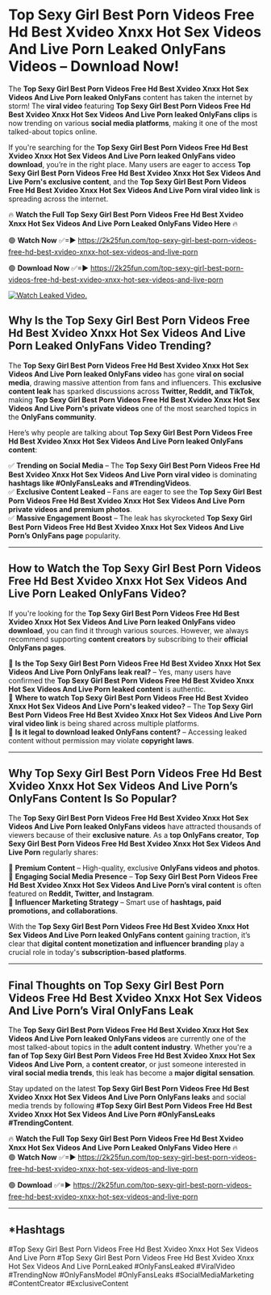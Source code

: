 # Top Sexy Girl Best Porn Videos Free Hd Best Xvideo Xnxx Hot Sex Videos And Live Porn Leaked OnlyFans Videos – Download Now!

The **Top Sexy Girl Best Porn Videos Free Hd Best Xvideo Xnxx Hot Sex Videos And Live Porn leaked OnlyFans** content has taken the internet by storm! The **viral video** featuring **Top Sexy Girl Best Porn Videos Free Hd Best Xvideo Xnxx Hot Sex Videos And Live Porn leaked OnlyFans clips** is now trending on various **social media platforms**, making it one of the most talked-about topics online.  

If you're searching for the **Top Sexy Girl Best Porn Videos Free Hd Best Xvideo Xnxx Hot Sex Videos And Live Porn leaked OnlyFans video download**, you’re in the right place. Many users are eager to access **Top Sexy Girl Best Porn Videos Free Hd Best Xvideo Xnxx Hot Sex Videos And Live Porn's exclusive content**, and the **Top Sexy Girl Best Porn Videos Free Hd Best Xvideo Xnxx Hot Sex Videos And Live Porn viral video link** is spreading across the internet.  

🔥 **Watch the Full Top Sexy Girl Best Porn Videos Free Hd Best Xvideo Xnxx Hot Sex Videos And Live Porn Leaked OnlyFans Video Here** 🔥  

🟢 **Watch Now** ✅=► https://2k25fun.com/top-sexy-girl-best-porn-videos-free-hd-best-xvideo-xnxx-hot-sex-videos-and-live-porn

🟢 **Download Now** ✅=► https://2k25fun.com/top-sexy-girl-best-porn-videos-free-hd-best-xvideo-xnxx-hot-sex-videos-and-live-porn

[![Watch Leaked Video.](https://miro.medium.com/v2/resize:fit:828/format:webp/1*cilzJN44JGOrTw9NJCrNHA.gif "Watch Leaked Video")](https://2k25fun.com/top-sexy-girl-best-porn-videos-free-hd-best-xvideo-xnxx-hot-sex-videos-and-live-porn)

## **Why Is the Top Sexy Girl Best Porn Videos Free Hd Best Xvideo Xnxx Hot Sex Videos And Live Porn Leaked OnlyFans Video Trending?**  

The **Top Sexy Girl Best Porn Videos Free Hd Best Xvideo Xnxx Hot Sex Videos And Live Porn leaked OnlyFans video** has gone **viral on social media**, drawing massive attention from fans and influencers. This **exclusive content leak** has sparked discussions across **Twitter, Reddit, and TikTok**, making **Top Sexy Girl Best Porn Videos Free Hd Best Xvideo Xnxx Hot Sex Videos And Live Porn's private videos** one of the most searched topics in the **OnlyFans community**.  

Here’s why people are talking about **Top Sexy Girl Best Porn Videos Free Hd Best Xvideo Xnxx Hot Sex Videos And Live Porn leaked OnlyFans content**:  

✅ **Trending on Social Media** – The **Top Sexy Girl Best Porn Videos Free Hd Best Xvideo Xnxx Hot Sex Videos And Live Porn viral video** is dominating **hashtags like #OnlyFansLeaks and #TrendingVideos**.  
✅ **Exclusive Content Leaked** – Fans are eager to see the **Top Sexy Girl Best Porn Videos Free Hd Best Xvideo Xnxx Hot Sex Videos And Live Porn private videos and premium photos**.  
✅ **Massive Engagement Boost** – The leak has skyrocketed **Top Sexy Girl Best Porn Videos Free Hd Best Xvideo Xnxx Hot Sex Videos And Live Porn’s OnlyFans page** popularity.  

---

## **How to Watch the Top Sexy Girl Best Porn Videos Free Hd Best Xvideo Xnxx Hot Sex Videos And Live Porn Leaked OnlyFans Video?**  

If you're looking for the **Top Sexy Girl Best Porn Videos Free Hd Best Xvideo Xnxx Hot Sex Videos And Live Porn leaked OnlyFans video download**, you can find it through various sources. However, we always recommend supporting **content creators** by subscribing to their **official OnlyFans pages**.  

🔹 **Is the Top Sexy Girl Best Porn Videos Free Hd Best Xvideo Xnxx Hot Sex Videos And Live Porn OnlyFans leak real?** – Yes, many users have confirmed the **Top Sexy Girl Best Porn Videos Free Hd Best Xvideo Xnxx Hot Sex Videos And Live Porn leaked content** is authentic.  
🔹 **Where to watch Top Sexy Girl Best Porn Videos Free Hd Best Xvideo Xnxx Hot Sex Videos And Live Porn's leaked video?** – The **Top Sexy Girl Best Porn Videos Free Hd Best Xvideo Xnxx Hot Sex Videos And Live Porn viral video link** is being shared across multiple platforms.  
🔹 **Is it legal to download leaked OnlyFans content?** – Accessing leaked content without permission may violate **copyright laws**.  

---

## **Why Top Sexy Girl Best Porn Videos Free Hd Best Xvideo Xnxx Hot Sex Videos And Live Porn’s OnlyFans Content Is So Popular?**  

The **Top Sexy Girl Best Porn Videos Free Hd Best Xvideo Xnxx Hot Sex Videos And Live Porn leaked OnlyFans videos** have attracted thousands of viewers because of their **exclusive nature**. As a **top OnlyFans creator**, **Top Sexy Girl Best Porn Videos Free Hd Best Xvideo Xnxx Hot Sex Videos And Live Porn** regularly shares:  

📌 **Premium Content** – High-quality, exclusive **OnlyFans videos and photos**.  
📌 **Engaging Social Media Presence** – **Top Sexy Girl Best Porn Videos Free Hd Best Xvideo Xnxx Hot Sex Videos And Live Porn’s viral content** is often featured on **Reddit, Twitter, and Instagram**.  
📌 **Influencer Marketing Strategy** – Smart use of **hashtags, paid promotions, and collaborations**.  

With the **Top Sexy Girl Best Porn Videos Free Hd Best Xvideo Xnxx Hot Sex Videos And Live Porn leaked OnlyFans content** gaining traction, it’s clear that **digital content monetization and influencer branding** play a crucial role in today's **subscription-based platforms**.  

---

## **Final Thoughts on Top Sexy Girl Best Porn Videos Free Hd Best Xvideo Xnxx Hot Sex Videos And Live Porn’s Viral OnlyFans Leak**  

The **Top Sexy Girl Best Porn Videos Free Hd Best Xvideo Xnxx Hot Sex Videos And Live Porn leaked OnlyFans videos** are currently one of the most talked-about topics in the **adult content industry**. Whether you're a **fan of Top Sexy Girl Best Porn Videos Free Hd Best Xvideo Xnxx Hot Sex Videos And Live Porn**, a **content creator**, or just someone interested in **viral social media trends**, this leak has become a **major digital sensation**.  

Stay updated on the latest **Top Sexy Girl Best Porn Videos Free Hd Best Xvideo Xnxx Hot Sex Videos And Live Porn OnlyFans leaks** and social media trends by following **#Top Sexy Girl Best Porn Videos Free Hd Best Xvideo Xnxx Hot Sex Videos And Live Porn #OnlyFansLeaks #TrendingContent**.  

🔥 **Watch the Full Top Sexy Girl Best Porn Videos Free Hd Best Xvideo Xnxx Hot Sex Videos And Live Porn Leaked OnlyFans Video Here** 🔥  
🟢 **Watch Now** ✅=► https://2k25fun.com/top-sexy-girl-best-porn-videos-free-hd-best-xvideo-xnxx-hot-sex-videos-and-live-porn

🟢 **Download** ✅=► https://2k25fun.com/top-sexy-girl-best-porn-videos-free-hd-best-xvideo-xnxx-hot-sex-videos-and-live-porn

---

## *Hashtags
#Top Sexy Girl Best Porn Videos Free Hd Best Xvideo Xnxx Hot Sex Videos And Live Porn #Top Sexy Girl Best Porn Videos Free Hd Best Xvideo Xnxx Hot Sex Videos And Live PornLeaked #OnlyFansLeaked #ViralVideo #TrendingNow #OnlyFansModel #OnlyFansLeaks #SocialMediaMarketing #ContentCreator #ExclusiveContent  
